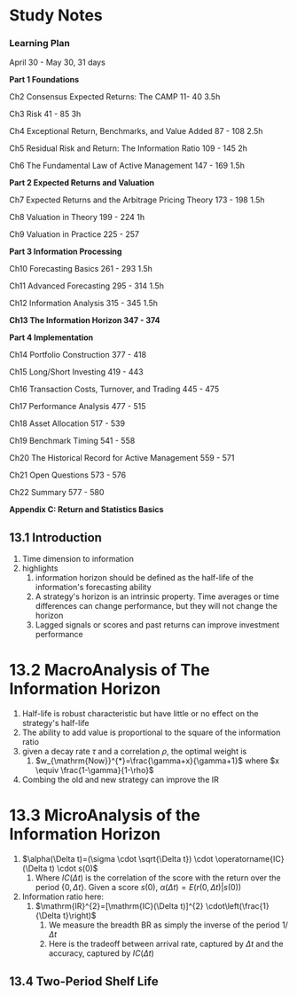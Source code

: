 # Study Notes

### Learning Plan

April 30 - May 30, 31 days

__Part 1 Foundations__

Ch2 Consensus Expected Returns: The CAMP   11- 40  3.5h

Ch3 Risk  41 - 85  3h

Ch4 Exceptional Return, Benchmarks, and Value Added  87 - 108 2.5h

Ch5 Residual Risk and Return: The Information Ratio 109 - 145  2h

Ch6 The Fundamental Law of Active Management 147 - 169 1.5h

__Part 2 Expected Returns and Valuation__

Ch7 Expected Returns and the Arbitrage Pricing Theory 173 - 198 1.5h

Ch8 Valuation in Theory 199 - 224  1h

Ch9 Valuation in Practice 225 - 257

__Part 3 Information Processing__

Ch10 Forecasting Basics  261 - 293  1.5h

Ch11 Advanced Forecasting 295 - 314  1.5h

Ch12 Information Analysis 315 - 345  1.5h

**Ch13 The Information Horizon 347 - 374**  

__Part 4 Implementation__

Ch14 Portfolio Construction 377 - 418

Ch15 Long/Short Investing 419 - 443

Ch16 Transaction Costs, Turnover, and Trading 445 - 475

Ch17 Performance Analysis 477 - 515

Ch18 Asset Allocation 517 - 539

Ch19 Benchmark Timing  541 - 558

Ch20 The Historical Record for Active Management 559 - 571

Ch21 Open Questions 573 - 576

Ch22 Summary 577 - 580

__Appendix C: Return and Statistics Basics__

## 13.1 Introduction

1. Time dimension to information
2. highlights
   1. information horizon should be defined as the half-life of the information's forecasting ability
   2. A strategy's horizon is an intrinsic property. Time averages or time differences can change performance, but they will not change the horizon
   3. Lagged signals or scores and past returns can improve investment performance

# 13.2 MacroAnalysis of The Information Horizon

1. Half-life is robust characteristic but have little or no effect on the strategy's half-life
2. The ability to add value is proportional to the square of the information ratio
3. given a decay rate $\tau$ and a correlation $\rho$, the optimal weight is
   1. $w_{\mathrm{Now}}^{*}=\frac{\gamma+x}{\gamma+1}$  where $x \equiv \frac{1-\gamma}{1-\rho}$
4. Combing the old and new strategy can improve the IR

# 13.3 MicroAnalysis of the Information Horizon

1. $\alpha(\Delta t)=(\sigma \cdot \sqrt{\Delta t}) \cdot \operatorname{IC}(\Delta t) \cdot s(0)$
   1. Where $IC(\Delta t)$ is the correlation of the score with the return over the period $\{ 0,\Delta t\}$. Given a score $s(0)$,  $\alpha(\Delta t) = E(r(0,\Delta t)|s(0))$
2. Information ratio here:
   1. $\mathrm{IR}^{2}=[\mathrm{IC}(\Delta t)]^{2} \cdot\left(\frac{1}{\Delta t}\right)$
      1. We measure the breadth BR as simply the inverse of the period $1/\Delta t$
      2. Here is the tradeoff between arrival rate, captured by $\Delta t$ and the accuracy, captured by $IC(\Delta t)$

## 13.4 Two-Period Shelf Life
















